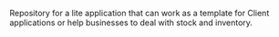Repository for a lite application that can work as a template for Client applications or help businesses to deal with stock and inventory.